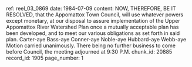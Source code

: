 ref: reel_03_0869
date: 1984-07-09
content: NOW, THEREFORE, BE IT RESOLVED, that the Appomattox Town Council, will use whatever powers except monetary, at our disposal to assure implementation of the Upper Appomattox River Watershed Plan once a mutually acceptable plan has been developed, and to meet our various obligations as set forth in said plan.
Carter-aye Bass-aye Conner-aye Noble-aye Hubbard-aye Webb-aye
Motion carried unanimously.
There being no further business to come before Council, the meeting adjourned at 9:30 P.M.
chunk_id: 20885
record_id: 1905
page_number: 1


